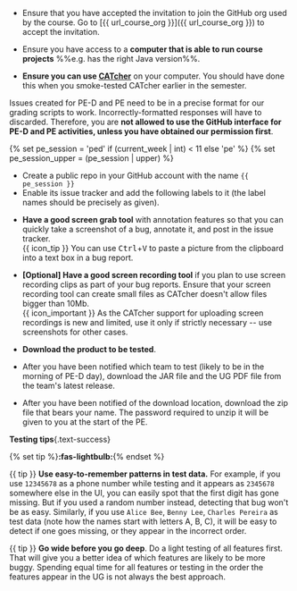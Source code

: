 <div id="testingPreparations">

* Ensure that you have accepted the invitation to join the GitHub org used by the course. Go to [{{ url_course_org }}]({{ url_course_org }}) to accept the invitation.

* Ensure you have access to a **computer that is able to run course projects** %%e.g. has the right Java version%%.

* **Ensure you can use [CATcher](https://catcher-org.github.io/CATcher/)** on your computer. You should have done this when you smoke-tested CATcher earlier in the semester.

<div class="indented-level1">

<panel header="If not using CATcher" minimized>

<div id="not-using-catcher-warning">

<box type="warning">

Issues created for PE-D and PE need to be in a precise format for our grading scripts to work. Incorrectly-formatted responses will have to discarded. Therefore, you are **<span class="text-danger">not allowed to use the GitHub interface for PE-D and PE activities, unless you have obtained  our permission first</span>**.

</box>

</div>

{% set pe_session = 'ped' if (current_week | int) < 11 else 'pe' %}
{% set pe_session_upper = (pe_session | upper) %}

<div id="pe-create-repo">

* Create a public repo in your GitHub account with the name `{{ pe_session }}`
* Enable its issue tracker and add the following labels to it (the label names should be precisely as given).

<include src="appendixE-gitHub.md#bug-severity" />
<include src="tp-pe-fragment.md#type-labels" />
</div>

</panel><p/>
</div>

* **Have a good screen grab tool** with annotation features so that you can quickly take a screenshot of a bug, annotate it, and post in the issue tracker.<br>
  {{ icon_tip }} You can use <kbd>Ctrl</kbd>+<kbd>V</kbd> to paste a picture from the clipboard into a text box in a bug report.

* **[Optional] Have a good screen recording tool** if you plan to use screen recording clips as part of your bug reports. Ensure that your screen recording tool can create small files as CATcher doesn't allow files bigger than 10Mb.<br>
  {{ icon_important }} As the CATcher support for uploading screen recordings is new and limited, use it only if strictly necessary -- use screenshots for other cases.

* **<span class="text-danger">Download the product to be tested</span>**.

<tabs active="{{ pe_active_tab }}" add-class="ml-4">
<tab header="PE Dry Run (at **{{ version_penultimate }}**)">

* After you have been notified which team to test (likely to be in the morning of PE-D day), download the JAR file and the UG PDF file from the team's latest release.

</tab>
<tab header="PE (at **{{ version_final }}**)">

* After you have been notified of the download location, download the zip file that bears your name. The password required to unzip it will be given to you at the start of the PE.

</tab>
</tabs>
<p/>

<div class="indented">

<box>

****Testing tips****{.text-success}

{% set tip %}<span class="text-success">**:fas-lightbulb:**</span>{% endset %}

{{ tip }} **Use easy-to-remember patterns in test data.** For example, if you use `12345678` as a phone number while testing and it appears as `2345678` somewhere else in the UI, you can easily spot that the first digit has gone missing. But if you used a random number instead, detecting that bug won't be as easy. Similarly, if you use `Alice Bee`, `Benny Lee`, `Charles Pereira` as test data (note how the names start with letters A, B, C), it will be easy to detect if one goes missing, or they appear in the incorrect order.

{{ tip }} **Go wide before you go deep**. Do a light testing of all features first. That will give you a better idea of which features are likely to be more buggy. Spending equal time for all features or testing in the order the features appear in the UG is not always the best approach.

</box>
</div>
<p/>
<!--
* **Charge your computer** before coming to the session. The testing venue might not have enough charging points.
-->
</div>
